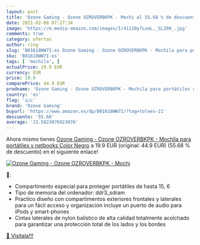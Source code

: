 ```yaml
---
layout: post
title: 'Ozone Gaming - Ozone OZROVERBKPK - Mochi al 55.68 % de descuento'
date: 2021-02-08 07:27:34
image: 'https://m.media-amazon.com/images/I/41110y7LxeL._SL200_.jpg'
comments: true
category: ofertas
author: ring
slug: 'B01618WW7I-es Ozone Gaming - Ozone OZROVERBKPK - Mochila para portátiles...'
sku: 'B01618WW7I-es'
tags: [ 'mochila', ]
actualPrice: 19.9 EUR
currency: EUR
price: 19.9
comparePrice: 44.9 EUR
prodname: 'Ozone Gaming - Ozone OZROVERBKPK - Mochila para portátiles y netbooks  Color Negro'
country: 'es'
flag: '🇪🇸'
brand: 'Ozone Gaming'
buyurl: 'https://www.amazon.es/dp/B01618WW7I/?tag=tolees-21'
descuento: '55.68'
average: '21.5823076923076'
---
```


Ahora mismo tienes [Ozone Gaming - Ozone OZROVERBKPK - Mochila para portátiles y netbooks  Color Negro](https://www.amazon.es/dp/B01618WW7I/?tag=tolees-21) a 19.9 EUR (original: 44.9 EUR) (55.68 %  de descuento) en el siguiente enlace!

[![Ozone Gaming - Ozone OZROVERBKPK - Mochi](https://m.media-amazon.com/images/I/41110y7LxeL._SL200_.jpg)](https://www.amazon.es/dp/B01618WW7I/?tag=tolees-21)

🔎:

- Compartimento especial para proteger portátiles de hasta 15, 6
- Tipo de memoria del ordenador: ddr3_sdram
- Practico diseño con compartimentos exteriores frontales y laterales para un fácil acceso y organización incluye un puerto de audio para iPods y smart-phones
- Cintas laterales de nylon balístico de alta calidad totalmente acolchado para garantizar una protección total de los lados y los bordes

[🛒 Visítala!!!](https://www.amazon.es/dp/B01618WW7I/?tag=tolees-21)
